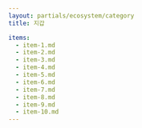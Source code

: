 ```yaml
---
layout: partials/ecosystem/category
title: 지갑

items:
  - item-1.md
  - item-2.md
  - item-3.md
  - item-4.md
  - item-5.md
  - item-6.md
  - item-7.md
  - item-8.md
  - item-9.md
  - item-10.md
---
```

